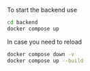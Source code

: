 To start the backend use
```bash
cd backend
docker compose up
```

In case you need to reload
```bash
docker compose down -v
docker compose up --build
```